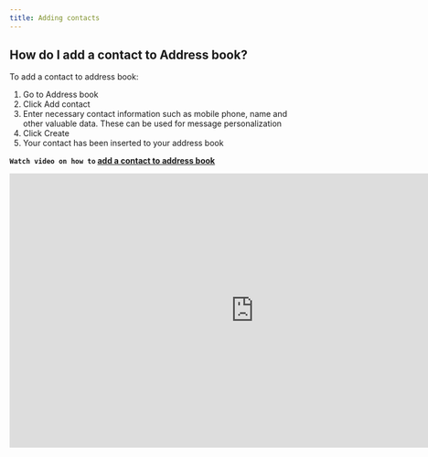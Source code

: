 ```yaml
---
title: Adding contacts
---
```


## How do I add a contact to Address book? 
To add a contact to address book:
1.	Go to Address book
2.	Click Add contact
3.	Enter necessary contact information such as mobile phone, name and other valuable data. These can be used for message personalization
4.	Click Create
5.	Your contact has been inserted to your address book



**`Watch video on how to` [add a contact to address book](https://www.youtube.com/watch?v=eZiZoj-fGzE&t=0s&list=PL3m8jKRwlM0txr-UZh7G0Ul4MTD3Wh2Q7&index=3)**

<iframe width="854" height="480" src="https://www.youtube.com/embed/eZiZoj-fGzE?list=PL3m8jKRwlM0txr-UZh7G0Ul4MTD3Wh2Q7" frameborder="0" allow="autoplay; encrypted-media" allowfullscreen></iframe>

